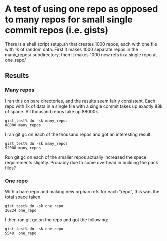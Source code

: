 # A test of using one repo as opposed to many repos for small single commit repos (i.e. gists)

There is a shell script setup.sh that creates 1000 repos, each with one
file with 1k of random data. First it makes 1000 separate repos in the
many_repos/ subdirectory, then it makes 1000 new refs in a single repo at
one_repo/

## Results

### Many repos

I ran this on bare directories, and the results seem fairly consistent.
Each repo with 1k of data in a single file with a single commit takes up
exactly 88k of space. All thousand repos take up 88000k. 

```
gist_test% du -sk many_repos
88000 many_repos
```

I ran git gc on each of the thousand repos and got an interesting result:

```
gist_test% du -sk many_repos
92000 many_repos
```

Run git gc on each of the smaller repos actually increased the space
requirements slightly. Probably due to some overhead in building the
pack files?

### One repo

With a bare repo and making new orphan refs for each "repo", this was
the total space taken. 

```
gist_test% du -sk one_repo
20224 one_repo
```

I then ran git gc on the repo and got the following:

```
gist_test% du -sk one_repo
5548  one_repo
```

